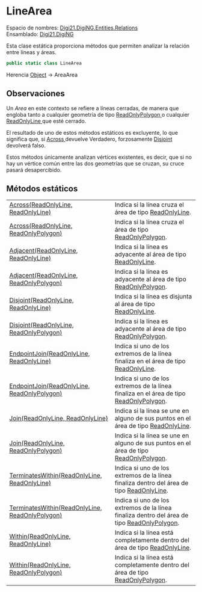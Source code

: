 # LineArea

Espacio de nombres: [Digi21.DigiNG.Entities.Relations](../)  
Ensamblado: [Digi21.DigiNG](../../)

Esta clase estática proporciona métodos que permiten analizar la relación entre líneas y áreas.

```csharp
public static class LineArea
```

Herencia [Object](https://docs.microsoft.com/en-us/dotnet/api/system.object?view=net-5.0) → AreaArea

## Observaciones

Un _Area_ en este contexto se refiere a líneas cerradas, de manera que engloba tanto a cualquier geometría de tipo [ReadOnlyPolygon ](../../digi21.diging.entities/readonlypolygon/)o cualquier [ReadOnlyLine ](../../digi21.diging.entities/readonlyline/)que esté cerrado.

El resultado de uno de estos métodos estáticos es excluyente, lo que significa que, si [Across ](metodos-estaticos/across.md)devuelve Verdadero, forzosamente [Disjoint ](../areaarea/metodos-estaticos/disjoint.md)devolverá falso.

Estos métodos únicamente analizan vértices existentes, es decir, que si no hay un vértice común entre las dos geometrías que se cruzan, su cruce pasará desapercibido.

## Métodos estáticos

|  |  |
| :--- | :--- |
| [Across\(ReadOnlyLine, ReadOnlyLine\)](metodos-estaticos/across.md#across-readonlyline-readonlyline) | Indica si la línea cruza el área de tipo [ReadOnlyLine](../../digi21.diging.entities/readonlyline/). |
| [Across\(ReadOnlyLine, ReadOnlyPolygon\)](metodos-estaticos/across.md#across-readonlyline-readonlypolygon) | Indica si la línea cruza el área de tipo [ReadOnlyPolygon](../../digi21.diging.entities/readonlypolygon/). |
| [Adjacent\(ReadOnlyLine, ReadOnlyLine\)](metodos-estaticos/adjacent.md#adjacent-readonlyline-readonlyline) | Indica si la línea es adyacente al área de tipo [ReadOnlyLine](../../digi21.diging.entities/readonlyline/). |
| [Adjacent\(ReadOnlyLine, ReadOnlyPolygon\)](metodos-estaticos/adjacent.md#adjacent-readonlyline-readonlypolygon) | Indica si la línea es adyacente al área de tipo [ReadOnlyPolygon](../../digi21.diging.entities/readonlypolygon/). |
| [Disjoint\(ReadOnlyLine, ReadOnlyLine\)](metodos-estaticos/disjoint.md#disjoint-readonlyline-readonlyline) | Indica si la línea es disjunta al área de tipo [ReadOnlyLine](../../digi21.diging.entities/readonlyline/). |
| [Disjoint\(ReadOnlyLine, ReadOnlyPolygon\)](metodos-estaticos/disjoint.md#disjoint-readonlyline-readonlypolygon) | Indica si la línea es adyacente al área de tipo [ReadOnlyPolygon](../../digi21.diging.entities/readonlypolygon/). |
| [EndpointJoin\(ReadOnlyLine, ReadOnlyLine\)](metodos-estaticos/endpointjoin.md#endpointjoin-readonlyline-readonlyline) | Indica si uno de los extremos de la línea finaliza en el área de tipo [ReadOnlyLine](../../digi21.diging.entities/readonlyline/). |
| [EndpointJoin\(ReadOnlyLine, ReadOnlyPolygon\)](metodos-estaticos/endpointjoin.md#endpointjoin-readonlyline-readonlypolygon) | Indica si uno de los extremos de la línea finaliza en el área de tipo [ReadOnlyPolygon](../../digi21.diging.entities/readonlypolygon/). |
| [Join\(ReadOnlyLine, ReadOnlyLine\)](metodos-estaticos/join.md#join-readonlyline-readonlyline) | Indica si la línea se une en alguno de sus puntos en el área de tipo [ReadOnlyLine](../../digi21.diging.entities/readonlyline/). |
| [Join\(ReadOnlyLine, ReadOnlyPolygon\)](metodos-estaticos/join.md#join-readonlyline-readonlypolygon) | Indica si la línea se une en alguno de sus puntos en el área de tipo [ReadOnlyPolygon](../../digi21.diging.entities/readonlypolygon/). |
| [TerminatesWithin\(ReadOnlyLine, ReadOnlyLine\)](metodos-estaticos/terminateswithin.md#terminateswithin-readonlyline-readonlyline) | Indica si uno de los extremos de la línea finaliza dentro del área de tipo [ReadOnlyLine](../../digi21.diging.entities/readonlyline/). |
| [TerminatesWithin\(ReadOnlyLine, ReadOnlyPolygon\)](metodos-estaticos/terminateswithin.md) | Indica si uno de los extremos de la línea finaliza dentro del área de tipo [ReadOnlyPolygon](../../digi21.diging.entities/readonlypolygon/). |
| [Within\(ReadOnlyLine, ReadOnlyLine\)](metodos-estaticos/within.md#within-readonlyline-readonlyline) | Indica si la línea está completamente dentro del área de tipo [ReadOnlyLine](../../digi21.diging.entities/readonlyline/). |
| [Within\(ReadOnlyLine, ReadOnlyPolygon\)](metodos-estaticos/within.md#within-readonlyline-readonlypolygon) | Indica si la línea está completamente dentro del área de tipo [ReadOnlyPolygon](../../digi21.diging.entities/readonlypolygon/). |

